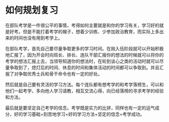 # 如何规划复习

在部队考学是一件很公平的事情，考得如何主要就是和你的学习有关，学习好的就是好考。但是不能打着考学的幌子，想着少训练、少参加政治教育，而实际上多出来的时间也没有用到考学上。  

在部队考学，首先自己要尽量争取更多的学习时间。在刚入伍阶段就可以开始积极地汇报了，因为开会时向班长、排长、连队干部汇报你的想法的时候就可以将你的考学的想法汇报上去，当领导知道你的想法时，在轮到谈心之类的活动时就可以尽量争取到了，熄灯后的时间、休息的时间和集体活动的时间都可以争取到。并且汇报了对争取优秀士兵和骨干命令也有一定的好处。  

然后就是自己要有灵活的学习方法。每个连队都有想考学的和考学落榜生，可以和他们一起考学，多向他人学习请教，相互交流心得，向已经落榜的寻求考学的经验和方法。  

最后就是要坚定自己考学的信念。考学既是实力的比拼，同样也有一定的运气成分，好的学习基础+刻苦地学习+好的学习方法+坚定的信念=考学成功。
